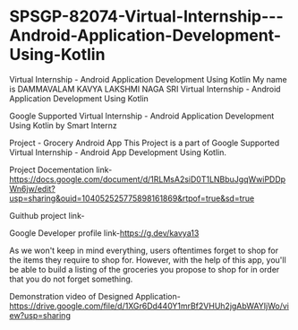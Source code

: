 # SPSGP-82074-Virtual-Internship---Android-Application-Development-Using-Kotlin
Virtual Internship - Android Application Development Using Kotlin
My name is DAMMAVALAM KAVYA LAKSHMI NAGA SRI
Virtual Internship - Android Application Development Using Kotlin

Google Supported Virtual Internship - Android Application Development Using Kotlin by Smart Internz

Project - Grocery Android App This Project is a part of Google Supported Virtual Internship - Android App Development Using Kotlin.

Project Docementation link-https://docs.google.com/document/d/1RLMsA2siD0T1LNBbuJgqWwiPDDpWn6jw/edit?usp=sharing&ouid=104052525775898161869&rtpof=true&sd=true

Guithub project link-

Google Developer profile link-https://g.dev/kavya13

As we won't keep in mind everything, users oftentimes forget to shop for the items they require to shop for. However, with the help of this app, you'll be able to build a listing of the groceries you propose to shop for in order that you do not forget something.

Demonstration video of Designed Application-https://drive.google.com/file/d/1XGr6Dd440Y1mrBf2VHUh2jgAbWAYIjWo/view?usp=sharing
